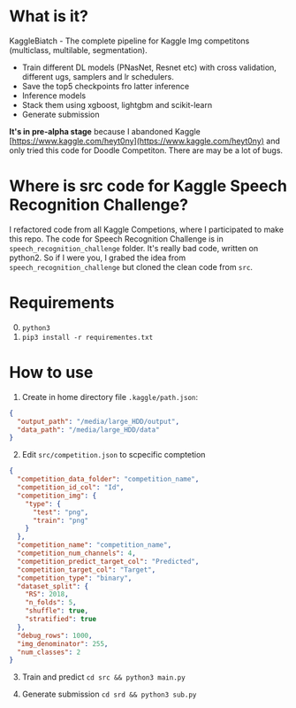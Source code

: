 # What is it?
KaggleBiatch - The complete pipeline for Kaggle Img competitons (multiclass, multilable, segmentation). 
* Train different DL models (PNasNet, Resnet etc) with cross validation, different ugs,  samplers and lr schedulers. 
* Save the top5 checkpoints fro latter inference
* Inference models
* Stack them using xgboost, lightgbm and scikit-learn
* Generate submission

**It's in pre-alpha stage** because I abandoned Kaggle [https://www.kaggle.com/heyt0ny](https://www.kaggle.com/heyt0ny) and only tried this code for Doodle Competiton. There are may be a lot of bugs.


# Where is src code for Kaggle Speech Recognition Challenge?
I refactored code from all Kaggle Competions, where I participated to make this repo. The code for Speech Recognition Challenge is in `speech_recognition_challenge` folder. It's really bad code, written on python2. So if I were you, I grabed the idea from `speech_recognition_challenge` but cloned the clean code from `src`.

# Requirements
0) `python3`
1) `pip3 install -r requirementes.txt`

# How to use

1) Create in home directory file `.kaggle/path.json`:

```json
{
  "output_path": "/media/large_HDD/output",
  "data_path": "/media/large_HDD/data"
}
```

2) Edit `src/competition.json` to scpecific comptetion

```json
{
  "competition_data_folder": "competition_name",
  "competition_id_col": "Id",
  "competition_img": {
    "type": {
      "test": "png",
      "train": "png"
    }
  },
  "competition_name": "competition_name",
  "competition_num_channels": 4,
  "competition_predict_target_col": "Predicted",
  "competition_target_col": "Target",
  "competition_type": "binary",
  "dataset_split": {
    "RS": 2018,
    "n_folds": 5,
    "shuffle": true,
    "stratified": true
  },
  "debug_rows": 1000,
  "img_denominator": 255,
  "num_classes": 2
}
```

3) Train and predict `cd src && python3 main.py`

4) Generate submission `cd srd && python3 sub.py`
